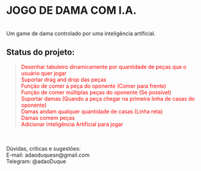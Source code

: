 # JOGO DE DAMA COM I.A.
<br />
Um game de dama controlado por uma inteligência artificial.<br/>

## Status do projeto:

> <font color="red">Desenhar tabuleiro dinamicamente por quantidade de peças que o usuário quer jogar</font><br/>
> <font color="red">Suportar drag and drop das peças</font><br/>
> <font color="red">Função de comer a peça do oponente (Comer para frente)</font><br/>
> <font color="red">Função de comer múltiplas peças do oponente (Se possível)</font><br/>
> <font color="red">Suportar damas (Quando a peça chegar na primeira linha de casas do oponente)</font><br/>
> <font color="red">Damas andam qualquer quantidade de casas (Linha reta)</font><br/>
> <font color="red">Damas comem peças</font><br/>
> <font color="red">Adicionar inteligência Artificial para jogar</font><br/>

<br />
<br />
Dúvidas, críticas e sugestões:<br>
E-mail: adaoduquesn@gmail.com<br>
Telegram: @adaoDuque <br>


